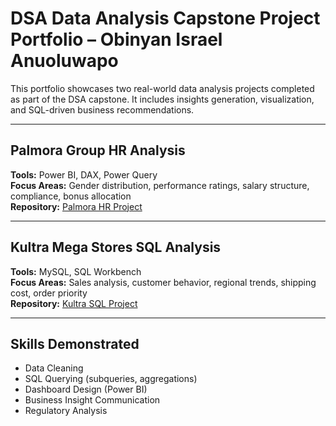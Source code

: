 # DSA Data Analysis Capstone Project Portfolio – Obinyan Israel Anuoluwapo

This portfolio showcases two real-world data analysis projects completed as part of the DSA capstone. It includes insights generation, visualization, and SQL-driven business recommendations.

---

## Palmora Group HR Analysis
**Tools:** Power BI, DAX, Power Query  
**Focus Areas:** Gender distribution, performance ratings, salary structure, compliance, bonus allocation  
**Repository:** [Palmora HR Project](https://github.com/kimizzy001/DSA-Project-Palmora-Group-HR-Analysis-)

---

## Kultra Mega Stores SQL Analysis
**Tools:** MySQL, SQL Workbench  
**Focus Areas:** Sales analysis, customer behavior, regional trends, shipping cost, order priority  
**Repository:** [Kultra SQL Project](https://github.com/kimizzy001/DSA-Kultra-SQL-Capstone_Israel)

---

## Skills Demonstrated
- Data Cleaning
- SQL Querying (subqueries, aggregations)
- Dashboard Design (Power BI)
- Business Insight Communication
- Regulatory Analysis
